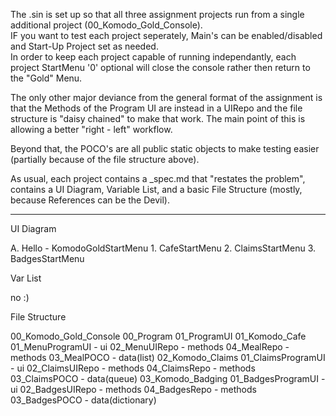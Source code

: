 ﻿The .sin is set up so that all three assignment projects run from a single additional project (00_Komodo_Gold_Console).  
IF you want to test each project seperately, Main's can be enabled/disabled and Start-Up Project set as needed.  
In order to keep each project capable of running independantly, each project StartMenu '0' optional will close the console rather then return to the "Gold" Menu.

The only other major deviance from the general format of the assignment is that the Methods of the Program UI are instead in a UIRepo 
and the file structure is "daisy chained" to make that work.  The main point of this is allowing a better "right - left" workflow.

Beyond that, the POCO's are all public static objects to make testing easier (partially because of the file structure above).

As usual, each project contains a _spec.md that "restates the problem", contains 
a UI Diagram, Variable List, and a basic File Structure (mostly, because References can be the Devil).

__________________________________________________________________________________________________________________________________________________


UI Diagram

A. Hello - KomodoGoldStartMenu
	1. CafeStartMenu
	2. ClaimsStartMenu
	3. BadgesStartMenu


Var List

no :)


File Structure

00_Komodo_Gold_Console
	00_Program
		01_ProgramUI
			01_Komodo_Cafe
				01_MenuProgramUI - ui
					02_MenuUIRepo - methods
						04_MealRepo - methods
							03_MealPOCO - data(list)
			02_Komodo_Claims
				01_ClaimsProgramUI - ui
					02_ClaimsUIRepo - methods
						04_ClaimsRepo - methods
							03_ClaimsPOCO - data(queue)
			03_Komodo_Badging
				01_BadgesProgramUI - ui
					02_BadgesUIRepo - methods
						04_BadgesRepo - methods
							03_BadgesPOCO - data(dictionary)

		

